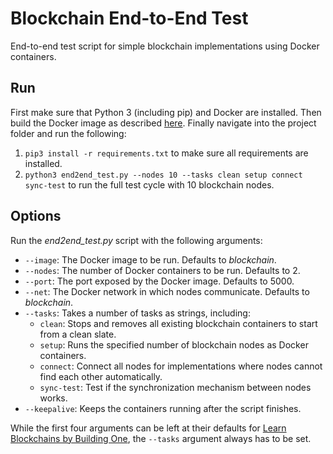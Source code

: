 # Blockchain End-to-End Test
End-to-end test script for simple blockchain implementations using Docker containers.


## Run
First make sure that Python 3 (including pip) and Docker are installed.
Then build the Docker image as described [here](https://github.com/dvf/blockchain/blob/master/README.md#docker).
Finally navigate into the project folder and run the following:

1. `pip3 install -r requirements.txt`
to make sure all requirements are installed.
2. `python3 end2end_test.py --nodes 10 --tasks clean setup connect sync-test`
to run the full test cycle with 10 blockchain nodes.


## Options
Run the *end2end_test.py* script with the following arguments:

- `--image`: The Docker image to be run. Defaults to *blockchain*.
- `--nodes`: The number of Docker containers to be run. Defaults to 2.
- `--port`: The port exposed by the Docker image. Defaults to 5000.
- `--net`: The Docker network in which nodes communicate. Defaults to *blockchain*.
- `--tasks`: Takes a number of tasks as strings, including:
  - `clean`: Stops and removes all existing blockchain containers to start from a clean slate.
  - `setup`: Runs the specified number of blockchain nodes as Docker containers.
  - `connect`: Connect all nodes for implementations where nodes cannot find each other automatically.
  - `sync-test`: Test if the synchronization mechanism between nodes works.
- `--keepalive`: Keeps the containers running after the script finishes.

While the first four arguments can be left at their defaults for [Learn Blockchains by Building One](https://github.com/dvf/blockchain), the `--tasks` argument always has to be set.
